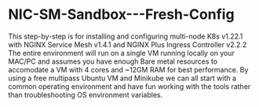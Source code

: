 # NIC-SM-Sandbox---Fresh-Config

This step-by-step is for installing and configuring multi-node K8s v1.22.1 with NGINX Service Mesh v1.4.1 and NGINX Plus Ingress Controller v2.2.2
The entire environment will run on a single VM running locally on your MAC/PC and assumes you have enough Bare metal resources to accomodate a VM with 4 cores and ~12GM RAM for best performance. 
By using a free multipass Ubuntu VM and Minikube we can all start with a common operating environment and have fun working with the tools rather than troubleshooting OS environment variables. 
